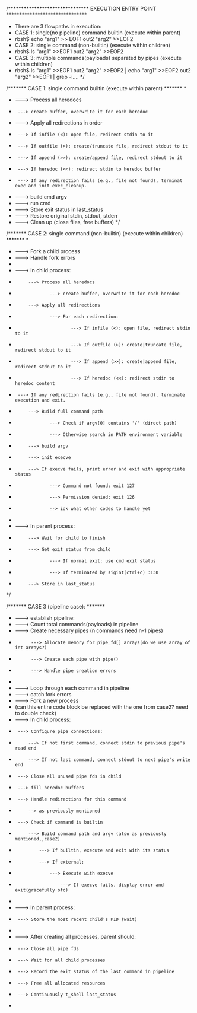 /******************************* EXECUTION ENTRY POINT *******************************
 * There are 3 flowpaths in execution:
 * CASE 1: single(no pipeline) command builtin (execute within parent)
 *	 rbsh$ echo "arg1" >> EOF1 <in1 >out2 "arg2" >>EOF2
 * CASE 2: single command (non-builtin) (execute within children)
 *	 rbsh$ ls "arg1" >>EOF1 <in1 >out2 "arg2" >>EOF2
 * CASE 3: multiple commands(payloads) separated by pipes (execute within children)
 *	 rbsh$ ls "arg1" >>EOF1 <in1 >out2 "arg2" >>EOF2 | echo "arg1" >>EOF2 <in1 >out2 "arg2" >>EOF1 | grep -i....
 */

/******* CASE 1: single command builtin (execute within parent) *******
 *
 * ---> Process all heredocs
 *		---> create buffer, overwrite it for each heredoc
 * ---> Apply all redirections in order
 *		---> If infile (<): open file, redirect stdin to it
 *		---> If outfile (>): create/truncate file, redirect stdout to it
 *		---> If append (>>): create/append file, redirect stdout to it
 *		---> If heredoc (<<): redirect stdin to heredoc buffer
 *		---> If any redirection fails (e.g., file not found), terminat exec and init exec_cleanup.
 * ---> build cmd argv
 * ---> run cmd
 * ---> Store exit status in last_status
 * ---> Restore original stdin, stdout, stderr
 * ---> Clean up (close files, free buffers)
 */

/******* CASE 2: single command (non-builtin) (execute within children) *******
 *
 * ---> Fork a child process
 * ---> Handle fork errors
 *
 * ---> In child process:
 *			---> Process all heredocs
 *					---> create buffer, overwrite it for each heredoc
 *			---> Apply all redirections
 *					---> For each redirection:
 *							---> If infile (<): open file, redirect stdin to it
 *							---> If outfile (>): create|truncate file, redirect stdout to it
 *							---> If append (>>): create|append file, redirect stdout to it
 *							---> If heredoc (<<): redirect stdin to heredoc content
 *		---> If any redirection fails (e.g., file not found), terminate execution and exit.
 *			---> Build full command path
 *					---> Check if argv[0] contains '/' (direct path)
 *					---> Otherwise search in PATH environment variable
 *			---> build argv
 *			---> init execve
 *			---> If execve fails, print error and exit with appropriate status
 *					---> Command not found: exit 127
 *					---> Permission denied: exit 126
 *					--> idk what other codes to handle yet
 *
 * ---> In parent process:
 *			---> Wait for child to finish
 *			---> Get exit status from child
 *					---> If normal exit: use cmd exit status
 *					---> If terminated by sigint(ctrl+c) :130
 *			---> Store in last_status
 */

/******* CASE 3 (pipeline case): *******
 * ---> establish pipeline:
 *	---> Count total commands(payloads) in pipeline
 *	---> Create necessary pipes (n commands need n-1 pipes)
 *			 ---> Allocate memory for pipe_fd[] arrays(do we use array of int arrays?)
 *			 ---> Create each pipe with pipe()
 *			 ---> Handle pipe creation errors
 *
 * ---> Loop through each command in pipeline
 *	---> catch fork errors
 *	---> Fork a new process
 *	(can this entire code block be replaced with the one from case2? need to double check)
 *	---> In child process:
 *		---> Configure pipe connections:
 *			---> If not first command, connect stdin to previous pipe's read end
 *			---> If not last command, connect stdout to next pipe's write end
 *		---> Close all unused pipe fds in child
 *		---> fill heredoc buffers
 *		---> Handle redirections for this command
 *			--> as previously mentioned
 *		---> Check if command is builtin
 *			---> Build command path and argv (also as previously mentioned,,case2)
 *				---> If builtin, execute and exit with its status
 *				---> If external:
 *					---> Execute with execve
 *						---> If execve fails, display error and exit(gracefully ofc)
 *
 *	---> In parent process:
 *		---> Store the most recent child's PID (wait)
 *
 *	---> After creating all processes, parent should:
 *		---> Close all pipe fds
 *		---> Wait for all child processes
 *		---> Record the exit status of the last command in pipeline
 *		---> Free all allocated resources
 *		---> Continuously t_shell last_status
 *
